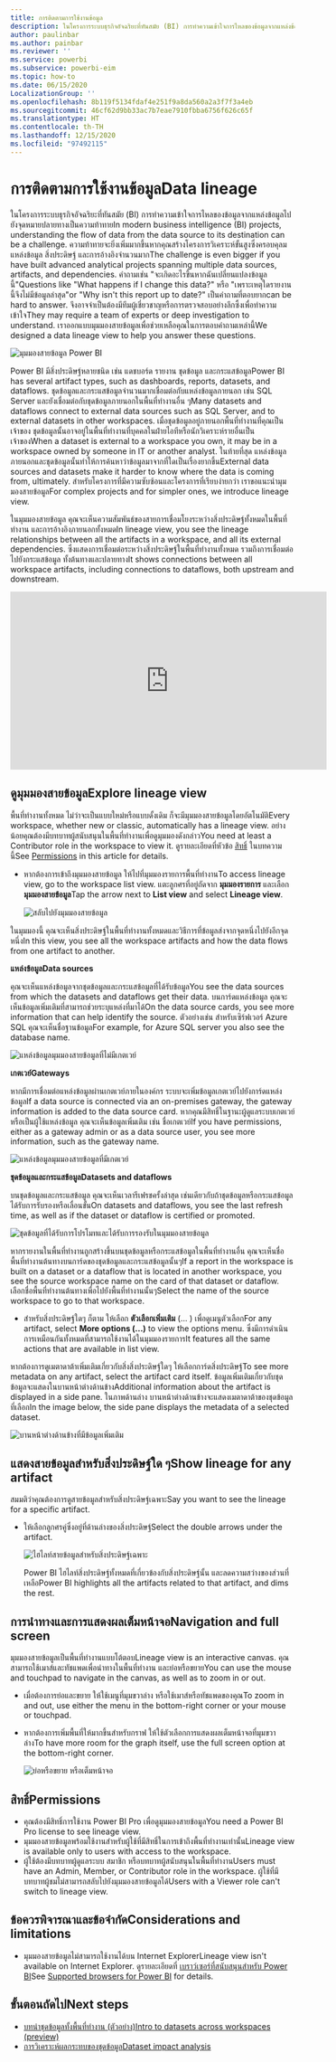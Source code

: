 ```yaml
---
title: การติดตามการใช้งานข้อมูล
description: ในโครงการระบบธุรกิจอัจฉริยะที่ทันสมัย (BI) การทำความเข้าใจการไหลของข้อมูลจากแหล่งข้อมูลไปยังจุดหมายปลายทางเป็นความท้าทายที่สำคัญสำหรับลูกค้าหลายราย
author: paulinbar
ms.author: painbar
ms.reviewer: ''
ms.service: powerbi
ms.subservice: powerbi-eim
ms.topic: how-to
ms.date: 06/15/2020
LocalizationGroup: ''
ms.openlocfilehash: 8b119f5134fdaf4e251f9a8da560a2a3f7f3a4eb
ms.sourcegitcommit: 46cf62d9bb33ac7b7eae7910fbba6756f626c65f
ms.translationtype: HT
ms.contentlocale: th-TH
ms.lasthandoff: 12/15/2020
ms.locfileid: "97492115"
---
```

# <a name="data-lineage"></a><span data-ttu-id="13e20-103">การติดตามการใช้งานข้อมูล</span><span class="sxs-lookup"><span data-stu-id="13e20-103">Data lineage</span></span>
<span data-ttu-id="13e20-104">ในโครงการระบบธุรกิจอัจฉริยะที่ทันสมัย (BI) การทำความเข้าใจการไหลของข้อมูลจากแหล่งข้อมูลไปยังจุดหมายปลายทางเป็นความท้าทาย</span><span class="sxs-lookup"><span data-stu-id="13e20-104">In modern business intelligence (BI) projects, understanding the flow of data from the data source to its destination can be a challenge.</span></span> <span data-ttu-id="13e20-105">ความท้าทายจะยิ่งเพิ่มมากขึ้นหากคุณสร้างโครงการวิเคราะห์ขั้นสูงซึ่งครอบคุลมแหล่งข้อมูล สิ่งประดิษฐ์ และการอ้างอิงจำนวนมาก</span><span class="sxs-lookup"><span data-stu-id="13e20-105">The challenge is even bigger if you have built advanced analytical projects spanning multiple data sources, artifacts, and dependencies.</span></span> <span data-ttu-id="13e20-106">คำถามเช่น "จะเกิดอะไรขึ้นหากฉันเปลี่ยนแปลงข้อมูลนี้"</span><span class="sxs-lookup"><span data-stu-id="13e20-106">Questions like "What happens if I change this data?"</span></span> <span data-ttu-id="13e20-107">หรือ "เพราะเหตุใดรายงานนี้จึงไม่มีข้อมูลล่าสุด"</span><span class="sxs-lookup"><span data-stu-id="13e20-107">or "Why isn't this report up to date?"</span></span> <span data-ttu-id="13e20-108">เป็นคำถามที่ตอบยาก</span><span class="sxs-lookup"><span data-stu-id="13e20-108">can be hard to answer.</span></span> <span data-ttu-id="13e20-109">จึงอาจจำเป็นต้องมีทีมผู้เชี่ยวชาญหรือการตรวจสอบอย่างลึกซึ้งเพื่อทำความเข้าใจ</span><span class="sxs-lookup"><span data-stu-id="13e20-109">They may require a team of experts or deep investigation to understand.</span></span> <span data-ttu-id="13e20-110">เราออกแบบมุมมองสายข้อมูลเพื่อช่วยเหลือคุณในการตอบคำถามเหล่านี้</span><span class="sxs-lookup"><span data-stu-id="13e20-110">We designed a data lineage view to help you answer these questions.</span></span>

![มุมมองสายข้อมูล Power BI](media/service-data-lineage/service-data-lineage-view.png)
 
<span data-ttu-id="13e20-112">Power BI มีสิ่งประดิษฐ์หลายชนิด เช่น แดชบอร์ด รายงาน ชุดข้อมูล และกระแสข้อมูล</span><span class="sxs-lookup"><span data-stu-id="13e20-112">Power BI has several artifact types, such as dashboards, reports, datasets, and dataflows.</span></span> <span data-ttu-id="13e20-113">ชุดข้อมูลและกระแสข้อมูลจำนวนมากเชื่อมต่อกับแหล่งข้อมูลภายนอก เช่น SQL Server และยังเชื่อมต่อกับชุดข้อมูลภายนอกในพื้นที่ทำงานอื่น ๆ</span><span class="sxs-lookup"><span data-stu-id="13e20-113">Many datasets and dataflows connect to external data sources such as SQL Server, and to external datasets in other workspaces.</span></span> <span data-ttu-id="13e20-114">เมื่อชุดข้อมูลอยู่ภายนอกพื้นที่ทำงานที่คุณเป็นเจ้าของ ชุดข้อมูลนั้นอาจอยู่ในพื้นที่ทำงานที่บุคคลในฝ่ายไอทีหรือนักวิเคราะห์รายอื่นเป็นเจ้าของ</span><span class="sxs-lookup"><span data-stu-id="13e20-114">When a dataset is external to a workspace you own, it may be in a workspace owned by someone in IT or another analyst.</span></span> <span data-ttu-id="13e20-115">ในท้ายที่สุด แหล่งข้อมูลภายนอกและชุดข้อมูลนั้นทำให้การค้นหาว่าข้อมูลมาจากที่ใดเป็นเรื่องยากขึ้น</span><span class="sxs-lookup"><span data-stu-id="13e20-115">External data sources and datasets make it harder to know where the data is coming from, ultimately.</span></span> <span data-ttu-id="13e20-116">สำหรับโครงการที่มีความซับซ้อนและโครงการที่เรียบง่ายกว่า เราขอแนะนำมุมมองสายข้อมูล</span><span class="sxs-lookup"><span data-stu-id="13e20-116">For complex projects and for simpler ones, we introduce lineage view.</span></span>

<span data-ttu-id="13e20-117">ในมุมมองสายข้อมูล คุณจะเห็นความสัมพันธ์ของสายการเชื่อมโยงระหว่างสิ่งประดิษฐ์ทั้งหมดในพื้นที่ทำงาน และการอ้างอิงภายนอกทั้งหมด</span><span class="sxs-lookup"><span data-stu-id="13e20-117">In lineage view, you see the lineage relationships between all the artifacts in a workspace, and all its external dependencies.</span></span> <span data-ttu-id="13e20-118">ซึ่งแสดงการเชื่อมต่อระหว่างสิ่งประดิษฐ์ในพื้นที่ทำงานทั้งหมด รวมถึงการเชื่อมต่อไปยังกระแสข้อมูล ทั้งต้นทางและปลายทาง</span><span class="sxs-lookup"><span data-stu-id="13e20-118">It shows connections between all workspace artifacts, including connections to dataflows, both upstream and downstream.</span></span>    

<iframe width="560" height="315" src="https://www.youtube.com/embed/rUj06dqB98g" frameborder="0" allowfullscreen></iframe>

## <a name="explore-lineage-view"></a><span data-ttu-id="13e20-119">ดูมุมมองสายข้อมูล</span><span class="sxs-lookup"><span data-stu-id="13e20-119">Explore lineage view</span></span>

<span data-ttu-id="13e20-120">พื้นที่ทำงานทั้งหมด ไม่ว่าจะเป็นแบบใหม่หรือแบบดั้งเดิม ก็จะมีมุมมองสายข้อมูลโดยอัตโนมัติ</span><span class="sxs-lookup"><span data-stu-id="13e20-120">Every workspace, whether new or classic, automatically has a lineage view.</span></span> <span data-ttu-id="13e20-121">อย่างน้อยคุณต้องมีบทบาทผู้สนับสนุนในพื้นที่ทำงานเพื่อดูมุมมองดังกล่าว</span><span class="sxs-lookup"><span data-stu-id="13e20-121">You need at least a Contributor role in the workspace to view it.</span></span> <span data-ttu-id="13e20-122">ดูรายละเอียดที่หัวข้อ [สิทธิ์](#permissions) ในบทความนี้</span><span class="sxs-lookup"><span data-stu-id="13e20-122">See [Permissions](#permissions) in this article for details.</span></span>

* <span data-ttu-id="13e20-123">หากต้องการเข้าถึงมุมมองสายข้อมูล ให้ไปที่มุมมองรายการพื้นที่ทำงาน</span><span class="sxs-lookup"><span data-stu-id="13e20-123">To access lineage view, go to the workspace list view.</span></span> <span data-ttu-id="13e20-124">แตะลูกศรที่อยู่ถัดจาก **มุมมองรายการ** และเลือก **มุมมองสายข้อมูล**</span><span class="sxs-lookup"><span data-stu-id="13e20-124">Tap the arrow next to **List view** and select **Lineage view**.</span></span>

   ![สลับไปยังมุมมองสายข้อมูล](media/service-data-lineage/service-data-lineage-view-select.png)

<span data-ttu-id="13e20-126">ในมุมมองนี้ คุณจะเห็นสิ่งประดิษฐ์ในพื้นที่ทำงานทั้งหมดและวิธีการที่ข้อมูลส่งจากจุดหนึ่งไปยังอีกจุดหนึ่ง</span><span class="sxs-lookup"><span data-stu-id="13e20-126">In this view, you see all the workspace artifacts and how the data flows from one artifact to another.</span></span>

<span data-ttu-id="13e20-127">**แหล่งข้อมูล**</span><span class="sxs-lookup"><span data-stu-id="13e20-127">**Data sources**</span></span>

<span data-ttu-id="13e20-128">คุณจะเห็นแหล่งข้อมูลจากชุดข้อมูลและกระแสข้อมูลที่ได้รับข้อมูล</span><span class="sxs-lookup"><span data-stu-id="13e20-128">You see the data sources from which the datasets and dataflows get their data.</span></span> <span data-ttu-id="13e20-129">บนการ์ดแหล่งข้อมูล คุณจะเห็นข้อมูลเพิ่มเติมที่สามารถช่วยระบุแหล่งที่มาได้</span><span class="sxs-lookup"><span data-stu-id="13e20-129">On the data source cards, you see more information that can help identify the source.</span></span> <span data-ttu-id="13e20-130">ตัวอย่างเช่น สำหรับเซิร์ฟเวอร์ Azure SQL คุณจะเห็นชื่อฐานข้อมูล</span><span class="sxs-lookup"><span data-stu-id="13e20-130">For example, for Azure SQL server you also see the database name.</span></span>

![แหล่งข้อมูลมุมมองสายข้อมูลที่ไม่มีเกตเวย์](media/service-data-lineage/service-data-lineage-data-source-card.png)
 
<span data-ttu-id="13e20-132">**เกตเวย์**</span><span class="sxs-lookup"><span data-stu-id="13e20-132">**Gateways**</span></span>

<span data-ttu-id="13e20-133">หากมีการเชื่อมต่อแหล่งข้อมูลผ่านเกตเวย์ภายในองค์กร ระบบจะเพิ่มข้อมูลเกตเวย์ไปยังการ์ดแหล่งข้อมูล</span><span class="sxs-lookup"><span data-stu-id="13e20-133">If a data source is connected via an on-premises gateway, the gateway information is added to the data source card.</span></span> <span data-ttu-id="13e20-134">หากคุณมีสิทธิ์ในฐานะผู้ดูแลระบบเกตเวย์หรือเป็นผู้ใช้แหล่งข้อมูล คุณจะเห็นข้อมูลเพิ่มเติม เช่น ชื่อเกตเวย์</span><span class="sxs-lookup"><span data-stu-id="13e20-134">If you have permissions, either as a gateway admin or as a data source user, you see more information, such as the gateway name.</span></span>

![แหล่งข้อมูลมุมมองสายข้อมูลที่มีเกตเวย์](media/service-data-lineage/service-data-lineage-data-gateway-card.png)

<span data-ttu-id="13e20-136">**ชุดข้อมูลและกระแสข้อมูล**</span><span class="sxs-lookup"><span data-stu-id="13e20-136">**Datasets and dataflows**</span></span>
 
<span data-ttu-id="13e20-137">บนชุดข้อมูลและกระแสข้อมูล คุณจะเห็นเวลารีเฟรชครั้งล่าสุด เช่นเดียวกับถ้าชุดข้อมูลหรือกระแสข้อมูล ได้รับการรับรองหรือเลื่อนขั้น</span><span class="sxs-lookup"><span data-stu-id="13e20-137">On datasets and dataflows, you see the last refresh time, as well as if the dataset or dataflow is certified or promoted.</span></span>

![ชุดข้อมูลที่ได้รับการโปรโมทและได้รับการรองรับในมุมมองสายข้อมูล](media/service-data-lineage/service-data-lineage-promoted-certified.png)
 
<span data-ttu-id="13e20-139">หากรายงานในพื้นที่ทำงานถูกสร้างขึ้นบนชุดข้อมูลหรือกระแสข้อมูลในพื้นที่ทำงานอื่น คุณจะเห็นชื่อพื้นที่ทำงานต้นทางบนการ์ดของชุดข้อมูลและกระแสข้อมูลนั้นๆ</span><span class="sxs-lookup"><span data-stu-id="13e20-139">If a report in the workspace is built on a dataset or a dataflow that is located in another workspace, you see the source workspace name on the card of that dataset or dataflow.</span></span> <span data-ttu-id="13e20-140">เลือกชื่อพื้นที่ทำงานต้นทางเพื่อไปยังพื้นที่ทำงานนั้นๆ</span><span class="sxs-lookup"><span data-stu-id="13e20-140">Select the name of the source workspace to go to that workspace.</span></span>

* <span data-ttu-id="13e20-141">สำหรับสิ่งประดิษฐ์ใดๆ ก็ตาม ให้เลือก **ตัวเลือกเพิ่มเติม** (... ) เพื่อดูเมนูตัวเลือก</span><span class="sxs-lookup"><span data-stu-id="13e20-141">For any artifact, select **More options (...)** to view the options menu.</span></span> <span data-ttu-id="13e20-142">ซึ่งมีการดำเนินการเหมือนกันทั้งหมดที่สามารถใช้งานได้ในมุมมองรายการ</span><span class="sxs-lookup"><span data-stu-id="13e20-142">It features all the same actions that are available in list view.</span></span>

<span data-ttu-id="13e20-143">หากต้องการดูเมตาดาต้าเพิ่มเติมเกี่ยวกับสิ่งสิ่งประดิษฐ์ใดๆ ให้เลือกการ์ดสิ่งประดิษฐ์</span><span class="sxs-lookup"><span data-stu-id="13e20-143">To see more metadata on any artifact, select the artifact card itself.</span></span> <span data-ttu-id="13e20-144">ข้อมูลเพิ่มเติมเกี่ยวกับชุดข้อมูลจะแสดงในบานหน้าต่างด้านข้าง</span><span class="sxs-lookup"><span data-stu-id="13e20-144">Additional information about the artifact is displayed in a side pane.</span></span> <span data-ttu-id="13e20-145">ในภาพด้านล่าง บานหน้าต่างด้านข้างจะแสดงเมตาดาต้าของชุดข้อมูลที่เลือก</span><span class="sxs-lookup"><span data-stu-id="13e20-145">In the image below, the side pane displays the metadata of a selected dataset.</span></span>

![บานหน้าต่างด้านข้างที่มีข้อมูลเพิ่มเติม](media/service-data-lineage/service-data-lineage-side-pane.png)
 
## <a name="show-lineage-for-any-artifact"></a><span data-ttu-id="13e20-147">แสดงสายข้อมูลสำหรับสิ่งประดิษฐ์ใด ๆ</span><span class="sxs-lookup"><span data-stu-id="13e20-147">Show lineage for any artifact</span></span> 

<span data-ttu-id="13e20-148">สมมติว่าคุณต้องการดูสายข้อมูลสำหรับสิ่งประดิษฐ์เฉพาะ</span><span class="sxs-lookup"><span data-stu-id="13e20-148">Say you want to see the lineage for a specific artifact.</span></span>

* <span data-ttu-id="13e20-149">ให้เลือกลูกศรคู่ซึ่งอยู่ที่ด้านล่างของสิ่งประดิษฐ์</span><span class="sxs-lookup"><span data-stu-id="13e20-149">Select the double arrows under the artifact.</span></span>

   ![ไฮไลท์สายข้อมูลสำหรับสิ่งประดิษฐ์เฉพาะ](media/service-data-lineage/service-data-lineage-specific-artifact.png)

   <span data-ttu-id="13e20-151">Power BI ไฮไลท์สิ่งประดิษฐ์ทั้งหมดที่เกี่ยวข้องกับสิ่งประดิษฐ์นั้น และลดความสว่างของส่วนที่เหลือ</span><span class="sxs-lookup"><span data-stu-id="13e20-151">Power BI highlights all the artifacts related to that artifact, and dims the rest.</span></span> 

## <a name="navigation-and-full-screen"></a><span data-ttu-id="13e20-152">การนำทางและการแสดงผลเต็มหน้าจอ</span><span class="sxs-lookup"><span data-stu-id="13e20-152">Navigation and full screen</span></span> 

<span data-ttu-id="13e20-153">มุมมองสายข้อมูลเป็นพื้นที่ทำงานแบบโต้ตอบ</span><span class="sxs-lookup"><span data-stu-id="13e20-153">Lineage view is an interactive canvas.</span></span> <span data-ttu-id="13e20-154">คุณสามารถใช้เมาส์และทัชแพดเพื่อนำทางในพื้นที่ทำงาน และย่อหรือขยาย</span><span class="sxs-lookup"><span data-stu-id="13e20-154">You can use the mouse and touchpad to navigate in the canvas, as well as to zoom in or out.</span></span>

* <span data-ttu-id="13e20-155">เมื่อต้องการย่อและขยาย ให้ใช้เมนูที่มุมขวาล่าง หรือใช้เมาส์หรือทัชแพดของคุณ</span><span class="sxs-lookup"><span data-stu-id="13e20-155">To zoom in and out, use either the menu in the bottom-right corner or your mouse or touchpad.</span></span>
* <span data-ttu-id="13e20-156">หากต้องการเพิ่มพื้นที่ให้มากขึ้นสำหรับกราฟ ให้ใช้ตัวเลือกการแสดงผลเต็มหน้าจอที่มุมขวาล่าง</span><span class="sxs-lookup"><span data-stu-id="13e20-156">To have more room for the graph itself, use the full screen option at the bottom-right corner.</span></span> 

    ![ย่อหรือขยาย หรือเต็มหน้าจอ](media/service-data-lineage/service-data-lineage-zoom.png)

## <a name="permissions"></a><span data-ttu-id="13e20-158">สิทธิ์</span><span class="sxs-lookup"><span data-stu-id="13e20-158">Permissions</span></span>

* <span data-ttu-id="13e20-159">คุณต้องมีสิทธิ์การใช้งาน Power BI Pro เพื่อดูมุมมองสายข้อมูล</span><span class="sxs-lookup"><span data-stu-id="13e20-159">You need a Power BI Pro license to see lineage view.</span></span>
* <span data-ttu-id="13e20-160">มุมมองสายข้อมูลพร้อมใช้งานสำหรับผู้ใช้ที่มีสิทธิ์ในการเข้าถึงพื้นที่ทำงานเท่านั้น</span><span class="sxs-lookup"><span data-stu-id="13e20-160">Lineage view is available only to users with access to the workspace.</span></span>
* <span data-ttu-id="13e20-161">ผู้ใช้ต้องมีบทบาทผู้ดูแลระบบ สมาชิก หรือบทบาทผู้สนับสนุนในพื้นที่ทำงาน</span><span class="sxs-lookup"><span data-stu-id="13e20-161">Users must have an Admin, Member, or Contributor role in the workspace.</span></span> <span data-ttu-id="13e20-162">ผู้ใช้ที่มีบทบาทผู้ชมไม่สามารถสลับไปยังมุมมองสายข้อมูลได้</span><span class="sxs-lookup"><span data-stu-id="13e20-162">Users with a Viewer role can't switch to lineage view.</span></span>


## <a name="considerations-and-limitations"></a><span data-ttu-id="13e20-163">ข้อควรพิจารณาและข้อจำกัด</span><span class="sxs-lookup"><span data-stu-id="13e20-163">Considerations and limitations</span></span>

- <span data-ttu-id="13e20-164">มุมมองสายข้อมูลไม่สามารถใช้งานได้บน Internet Explorer</span><span class="sxs-lookup"><span data-stu-id="13e20-164">Lineage view isn't available on Internet Explorer.</span></span> <span data-ttu-id="13e20-165">ดูรายละเอียดที่ [เบราว์เซอร์ที่สนับสนุนสำหรับ Power BI](../fundamentals/power-bi-browsers.md)</span><span class="sxs-lookup"><span data-stu-id="13e20-165">See [Supported browsers for Power BI](../fundamentals/power-bi-browsers.md) for details.</span></span>

## <a name="next-steps"></a><span data-ttu-id="13e20-166">ขั้นตอนถัดไป</span><span class="sxs-lookup"><span data-stu-id="13e20-166">Next steps</span></span>

* [<span data-ttu-id="13e20-167">บทนำชุดข้อมูลทั้งพื้นที่ทำงาน (ตัวอย่าง)</span><span class="sxs-lookup"><span data-stu-id="13e20-167">Intro to datasets across workspaces (preview)</span></span>](../connect-data/service-datasets-across-workspaces.md)
* [<span data-ttu-id="13e20-168">การวิเคราะห์ผลกระทบของชุดข้อมูล</span><span class="sxs-lookup"><span data-stu-id="13e20-168">Dataset impact analysis</span></span>](service-dataset-impact-analysis.md)
